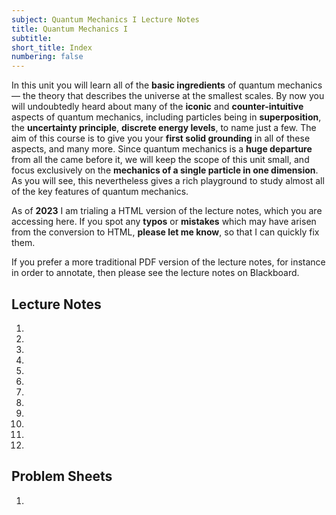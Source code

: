 ```yaml
---
subject: Quantum Mechanics I Lecture Notes
title: Quantum Mechanics I
subtitle:
short_title: Index
numbering: false
---
```


In this unit you will learn all of the **basic ingredients** of quantum mechanics — the theory that describes the universe at the smallest scales. By now you will undoubtedly heard about many of the **iconic** and **counter-intuitive** aspects of quantum mechanics, including particles being in **superposition**, the **uncertainty principle**, **discrete energy levels**, to name just a few. The aim of this course is to give you your **first solid grounding** in all of these aspects, and many more. Since quantum mechanics is a **huge departure** from all the came before it, we will keep the scope of this unit small, and focus exclusively on the **mechanics of a single particle in one dimension**. As you will see, this nevertheless gives a rich playground to study almost all of the key features of quantum mechanics. 

As of **2023** I am trialing a HTML version of the lecture notes, which you are accessing here. If you spot any **typos** or **mistakes** which may have arisen from the conversion to HTML, **please let me know**, so that I can quickly fix them. 

If you prefer a more traditional PDF version of the lecture notes, for instance in order to annotate, then please see the lecture notes on Blackboard.

## Lecture Notes

1. [](./01-background.md)
1. [](./02-basics.md)
1. [](./03-sep-TISE.md)
1. [](./04-free-particle.md)
1. [](./05-momentum.md)
1. [](./06-operators.md)
1. [](./07-comm-up.md)
1. [](./08-inf-square-well.md)
1. [](./09-inf-square-well-dyn.md)
1. [](./10-finite-square-well.md)
1. [](./11-harmonic-oscillator.md)
1. [](./12-scattering.md)

## Problem Sheets

1. [](./PS1.md)

